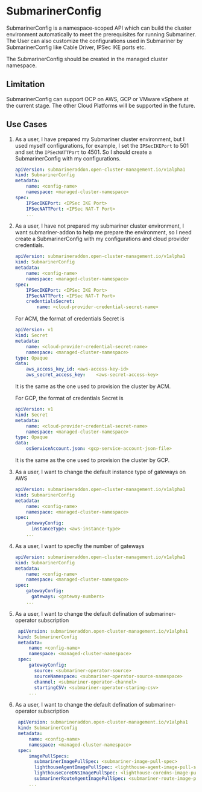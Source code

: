 # SubmarinerConfig

SubmarinerConfig is a namespace-scoped API which can build the cluster environment automatically to meet the prerequisites for running Submariner. The User can also customize the configurations used in Submariner by SubmarinerConfig like Cable Driver, IPSec IKE ports etc.

The SubmarinerConfig should be created in the managed cluster namespace.

## Limitation

SubmarinerConfig can support OCP on AWS, GCP or VMware vSphere at the current stage. The other Cloud Platforms will be supported in the future.

## Use Cases

1. As a user, I have prepared my Submariner cluster environment, but I used myself configurations, for example, I set the `IPSecIKEPort` to 501 and set the `IPSecNATTPort` to 4501. So I should create a SubmarinerConfig with my configurations.

    ```yaml
    apiVersion: submarineraddon.open-cluster-management.io/v1alpha1
    kind: SubmarinerConfig
    metadata:
        name: <config-name>
        namespace: <managed-cluster-namespace>
    spec:
        IPSecIKEPort: <IPSec IKE Port>
        IPSecNATTPort: <IPSec NAT-T Port>
        ...
    ```

2. As a user, I have not prepared my submariner cluster environment, I want submariner-addon to help me prepare the environment, so I need create a SubmarinerConfig with my configurations and cloud provider credentials.

    ```yaml
    apiVersion: submarineraddon.open-cluster-management.io/v1alpha1
    kind: SubmarinerConfig
    metadata:
        name: <config-name>
        namespace: <managed-cluster-namespace>
    spec:
        IPSecIKEPort: <IPSec IKE Port>
        IPSecNATTPort: <IPSec NAT-T Port>
        credentialsSecret:
            name: <cloud-provider-credential-secret-name>
    ```

    For ACM, the format of credentials Secret is

    ```yaml 
    apiVersion: v1
    kind: Secret
    metadata:
        name: <cloud-provider-credential-secret-name>
        namespace: <managed-cluster-namespace>
    type: Opaque
    data:
        aws_access_key_id: <aws-access-key-id>
        aws_secret_access_key:    <aws-secret-access-key>
    ```

    It is the same as the one used to provision the cluster by ACM.

    For GCP, the format of credentials Secret is

    ```yaml
    apiVersion: v1
    kind: Secret
    metadata:
        name: <cloud-provider-credential-secret-name>
        namespace: <managed-cluster-namespace>
    type: Opaque
    data:
        osServiceAccount.json: <gcp-service-account-json-file>
    ```

    It is the same as the one used to provision the cluster by GCP.

3. As a user, I want to change the default instance type of gateways on AWS

    ```yaml
    apiVersion: submarineraddon.open-cluster-management.io/v1alpha1
    kind: SubmarinerConfig
    metadata:
        name: <config-name>
        namespace: <managed-cluster-namespace>
    spec:
        gatewayConfig:
          instanceType: <aws-instance-type>
        ...
    ```

4. As a user, I want to specfiy the number of gateways

    ```yaml
    apiVersion: submarineraddon.open-cluster-management.io/v1alpha1
    kind: SubmarinerConfig
    metadata:
        name: <config-name>
        namespace: <managed-cluster-namespace>
    spec:
        gatewayConfig:
          gateways: <gateway-numbers>
        ...
    ```

5. As a user, I want to change the default defination of submariner-operator subscription

   ```yaml
    apiVersion: submarineraddon.open-cluster-management.io/v1alpha1
    kind: SubmarinerConfig
    metadata:
        name: <config-name>
        namespace: <managed-cluster-namespace>
    spec:
        gatewayConfig:
          source: <submariner-operator-source>
          sourceNamespace: <submariner-operator-source-namespace>
          channel: <submariner-operator-channel>
          startingCSV: <submariner-operator-staring-csv>
        ...
    ```

6. As a user, I want to change the default defination of submariner-operator subscription

   ```yaml
    apiVersion: submarineraddon.open-cluster-management.io/v1alpha1
    kind: SubmarinerConfig
    metadata:
        name: <config-name>
        namespace: <managed-cluster-namespace>
    spec:
        imagePullSpecs:
          submarinerImagePullSpec: <submariner-image-pull-spec>
          lighthouseAgentImagePullSpec: <lighthouse-agent-image-pull-spec>
          lighthouseCoreDNSImagePullSpec: <lighthouse-coredns-image-pull-spec>
          submarinerRouteAgentImagePullSpec: <submariner-route-image-pull-spec>
        ...
    ```
